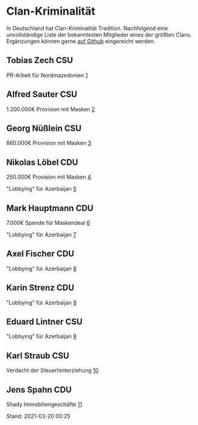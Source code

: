 # Clan-Kriminalität
In Deutschland hat Clan-Kriminalität Tradition. Nachfolgend eine unvollständige Liste der bekanntesten Mitglieder eines der größten Clans. Ergänzungen können gerne [auf Github](https://github.com/clerosieu/clerosieu.github.io) eingereicht werden.

## Tobias Zech CSU
PR-Arbeit für Nordmazedonien [1](https://www.spiegel.de/politik/deutschland/csu-abgeordneter-tobias-zech-tritt-zurueck-a-515b7e08-81ef-442f-8634-7442523ebeac)


## Alfred Sauter CSU
1.200.000€ Provision mit Masken [2](https://www.augsburger-allgemeine.de/bayern/Ex-Justizminister-Sauter-soll-1-2-Millionen-Euro-ueber-Treuhandfirma-bezogen-haben-id59334981.html)


## Georg Nüßlein CSU
660.000€ Provision mit Masken [3](https://www.spiegel.de/politik/deutschland/georg-nuesslein-csu-politiker-soll-von-hessischem-lieferanten-bestochen-worden-sein-a-4f7a49ca-beb1-40f1-b4a8-3376e9c6d559)


## Nikolas Löbel CDU
250.000€ Provision mit Masken [4](https://www.spiegel.de/politik/deutschland/corona-masken-cdu-hinterbaenkler-kassierte-250-000-euro-provision-a-a5e31c3d-0002-0001-0000-000176138620)

"Lobbying" für Azerbaijan [5](https://web.archive.org/web/20210228032550/https://www.nikolas-loebel.de/reisebericht-meine-reise-nach-aserbaidschan/)


## Mark Hauptmann CDU
7.000€ Spende für Maskendeal [6](https://www.spiegel.de/politik/deutschland/unions-korruptionsaffaere-generalstaatsanwaltschaft-thueringen-prueft-ermittlungen-gegen-cdu-politiker-mark-hauptmann-a-c0783fc7-e39c-4048-8a9e-9665ba24db59)

"Lobbying" für Azerbaijan [7](https://www.spiegel.de/politik/deutschland/weiterer-cdu-politiker-wegen-aserbaidschan-geld-unter-verdacht-a-c2f14351-056b-42ad-bce0-0c15dcc763d2)


## Axel Fischer CDU
"Lobbying" für Azerbaijan [8](https://www.spiegel.de/politik/deutschland/axel-fischer-cdu-abgeordneter-soll-wegen-aserbaidschan-affaere-ausschussvorsitz-abgeben-a-1e686d1a-4009-462c-9af1-38396c996db5)


## Karin Strenz CDU
"Lobbying" für Azerbaijan [9](https://www.spiegel.de/politik/deutschland/aserbaidschan-affaere-razzien-gegen-unionspolitiker-strenz-und-lintner-a-21620f9e-93d7-4f29-9b68-476522e3af6b)


## Eduard Lintner CSU
"Lobbying" für Azerbaijan [9](https://www.spiegel.de/politik/deutschland/aserbaidschan-affaere-razzien-gegen-unionspolitiker-strenz-und-lintner-a-21620f9e-93d7-4f29-9b68-476522e3af6b)


## Karl Straub CSU
Verdacht der Steuerhinterziehung [10](https://correctiv.org/aktuelles/wirtschaft/2021/03/19/muenchner-justiz-ermittelt-gegen-csu-landtagsabgeordneten/)

## Jens Spahn CDU
Shady Immobiliengeschäfte [11](https://twitter.com/Schmidtlepp/status/1372803314627190790/photo/1)


Stand: 2021-03-20 00:25
